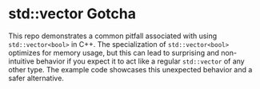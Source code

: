 # std::vector<bool> Gotcha
This repo demonstrates a common pitfall associated with using `std::vector<bool>` in C++.  The specialization of `std::vector<bool>` optimizes for memory usage, but this can lead to surprising and non-intuitive behavior if you expect it to act like a regular `std::vector` of any other type. The example code showcases this unexpected behavior and a safer alternative.